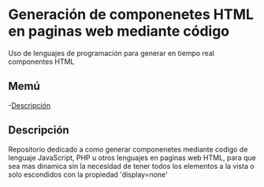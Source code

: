 # Generación de componenetes HTML en paginas web mediante código
Uso de lenguajes de programación para generar en tiempo real componentes HTML
<br>
<h2>Memú</h2>

-[Descripción](#Descripción)
<br>
## Descripción
<p>Repositorio dedicado a como generar componenetes mediante codigo de lenguaje JavaScript, PHP u otros lenguajes en paginas web HTML, para que sea mas dinamica sin la necesidad de tener todos los elementos a la vista o solo escondidos con la propiedad 'display=none'</p>
